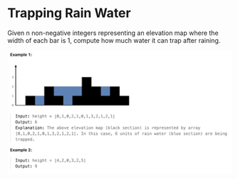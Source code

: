 # Trapping Rain Water

Given n non-negative integers representing an elevation map where the width of each bar is 1, compute how much water it can trap after raining.

![Example](./example.jpg)